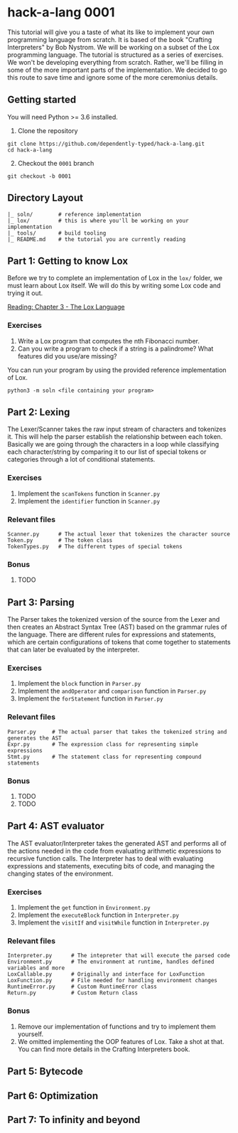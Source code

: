 # hack-a-lang 0001

This tutorial will give you a taste of what its like to implement your own
programming language from scratch. It is based of the book "Crafting
Interpreters" by Bob Nystrom. We will be working on a subset of the Lox
programming language. The tutorial is structured as a series of exercises. We
won't be developing everything from scratch. Rather, we'll be filling in some
of the more important parts of the implementation. We decided to go this route
to save time and ignore some of the more ceremonius details.

## Getting started

You will need Python >= 3.6 installed.

1. Clone the repository

```
git clone https://github.com/dependently-typed/hack-a-lang.git
cd hack-a-lang
```

2. Checkout the `0001` branch

```
git checkout -b 0001
```

## Directory Layout

```
|_ soln/        # reference implementation
|_ lox/         # this is where you'll be working on your implementation
|_ tools/       # build tooling
|_ README.md    # the tutorial you are currently reading
```

## Part 1: Getting to know Lox

Before we try to complete an implementation of Lox in the `lox/` folder, we
must learn about Lox itself. We will do this by writing some Lox code and
trying it out.

[Reading: Chapter 3 - The Lox Language](https://craftinginterpreters.com/the-lox-language.html)

### Exercises

1. Write a Lox program that computes the nth Fibonacci number.
2. Can you write a program to check if a string is a palindrome? What features did you use/are missing?

You can run your program by using the provided reference implementation of Lox.

```
python3 -m soln <file containing your program>
```

## Part 2: Lexing

The Lexer/Scanner takes the raw input stream of characters and tokenizes it.
This will help the parser establish the relationship between each token.
Basically we are going through the characters in a loop while classifying each
character/string by comparing it to our list of special tokens or categories through
a lot of conditional statements.


### Exercises

1. Implement the `scanTokens` function in `Scanner.py`
2. Implement the `identifier` function in `Scanner.py`

### Relevant files

```
Scanner.py      # The actual lexer that tokenizes the character source
Token.py        # The token class
TokenTypes.py   # The different types of special tokens
```

### Bonus

1. TODO

## Part 3: Parsing

The Parser takes the tokenized version of the source from the Lexer and then 
creates an Abstract Syntax Tree (AST) based on the grammar rules of the language.
There are different rules for expressions and statements, which are certain configurations
of tokens that come together to statements that can later be evaluated by the interpreter.

### Exercises

1. Implement the `block` function in `Parser.py`
2. Implement the `andOperator` and `comparison` function in `Parser.py`
3. Implement the `forStatement` function in `Parser.py`

### Relevant files

```
Parser.py     # The actual parser that takes the tokenized string and generates the AST
Expr.py       # The expression class for representing simple expressions
Stmt.py       # The statement class for representing compound statements
```

### Bonus

1. TODO
2. TODO

## Part 4: AST evaluator

The AST evaluator/Interpreter takes the generated AST and performs all of the actions needed
in the code from evaluating arithmetic expressions to recursive function calls. The Interpreter
has to deal with evaluating expressions and statements, executing bits of code, and managing the
changing states of the environment. 

### Exercises

1. Implement the `get` function in `Environment.py`
2. Implement the `executeBlock` function in `Interpreter.py`
3. Implement the `visitIf` and `visitWhile` function in `Interpreter.py`

### Relevant files

```
Interpreter.py      # The intepreter that will execute the parsed code
Environment.py      # The environment at runtime, handles defined variables and more
LoxCallable.py      # Originally and interface for LoxFunction
LoxFunction.py      # File needed for handling environment changes
RuntimeError.py     # Custom RuntimeError class
Return.py           # Custom Return class
```

### Bonus

1. Remove our implementation of functions and try to implement them yourself.
2. We omitted implementing the OOP features of Lox. Take a shot at that. You
   can find more details in the Crafting Interpreters book.

## Part 5: Bytecode

## Part 6: Optimization

## Part 7: To infinity and beyond

